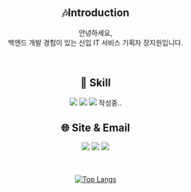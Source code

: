 <div align=center>
  <h2> 🎶Introduction </h2>
  <p> 안녕하세요, <br>백엔드 개발 경험이 있는 신입 IT 서비스 기획자 장지원입니다. </p>
  <br>

  <h2>🔨 Skill</h2>
    <img src="https://img.shields.io/badge/SpringBoot-6DB33F?style=flat-square&logo=SpringBoot&logoColor=white"/>
    <img src="https://img.shields.io/badge/Django-092E20?style=flat-square&logo=Django&logoColor=white"/>
    <img src="https://img.shields.io/badge/Django-092E20?style=flat-square&logo=Django&logoColor=white"/>
    작성중..
  <!--
  #232F3E amazonaws
  -->
  <h2>🌐 Site & Email</h2>
    <a href=https://velog.io/@ji-vvon target="_blank"><img src="https://img.shields.io/badge/Velog-20c997?style=flat-square&logo=Vimeo&logoColor=white"/></a>
    <a href="https://wonz.tistory.com/" target="_blank"><img src="https://img.shields.io/badge/Tistory-000000?style=flat-square&logo=Tistory&logoColor=white"/></a>
    <a href="mailto:jjw9895@duksung.ac.kr" target="_blank"><img src="https://img.shields.io/badge/Gmail-EA4335?style=flat-square&logo=Gmail&logoColor=FFFFFF"/></a>

<br><br>
[![Top Langs](https://github-readme-stats.vercel.app/api/top-langs/?username=ji-vvon&layout=compact)](https://github.com/ji-vvon/github-readme-stats)
  
</div>
<!--
**ji-vvon/ji-vvon** is a ✨ _special_ ✨ repository because its `README.md` (this file) appears on your GitHub profile.

Here are some ideas to get you started:

- 🔭 I’m currently working on ...
- 🌱 I’m currently learning ...
- 👯 I’m looking to collaborate on ...
- 🤔 I’m looking for help with ...
- 💬 Ask me about ...
- 📫 How to reach me: ...
- 😄 Pronouns: ...
- ⚡ Fun fact: ...
-->
